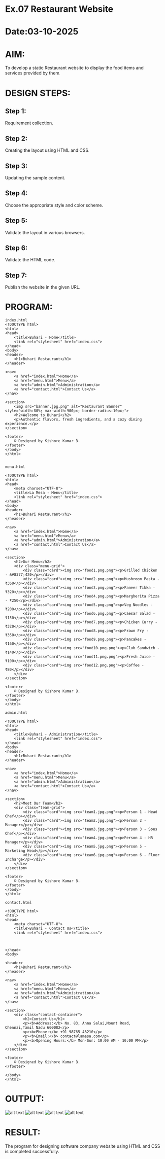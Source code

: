 # Ex.07 Restaurant Website
# Date:03-10-2025
# AIM:
To develop a static Restaurant website to display the food items and services provided by them.

# DESIGN STEPS:
## Step 1:
Requirement collection.

## Step 2:
Creating the layout using HTML and CSS.

## Step 3:
Updating the sample content.

## Step 4:
Choose the appropriate style and color scheme.

## Step 5:
Validate the layout in various browsers.

## Step 6:
Validate the HTML code.

## Step 7:
Publish the website in the given URL.

# PROGRAM:
```
index.html
<!DOCTYPE html>
<html>
<head>
    <title>Buhari - Home</title>
    <link rel="stylesheet" href="index.css">
</head>
<body>
<header>
    <h1>Buhari Restaurant</h1>
</header>

<nav>
    <a href="index.html">Home</a>
    <a href="menu.html">Menu</a>
    <a href="admin.html">Administration</a>
    <a href="contact.html">Contact Us</a>
</nav>

<section>
    <img src="banner.jpg.png" alt="Restaurant Banner" style="width:80%; max-width:900px; border-radius:10px;">
    <h2>Welcome to Buhari</h2>
    <p>Authentic flavors, fresh ingredients, and a cozy dining experience.</p>
</section>

<footer>
    © Designed by Kishore Kumar B.
</footer>
</body>
</html>
```
```

menu.html

<!DOCTYPE html>
<html>
<head>
    <meta charset="UTF-8">
    <title>La Mesa - Menu</title>
    <link rel="stylesheet" href="index.css">
</head>
<body>
<header>
    <h1>Buhari Restaurant</h1>
</header>

<nav>
    <a href="index.html">Home</a>
    <a href="menu.html">Menu</a>
    <a href="admin.html">Administration</a>
    <a href="contact.html">Contact Us</a>
</nav>

<section>
    <h2>Our Menu</h2>
    <div class="menu-grid">
        <div class="card"><img src="food1.png.png"><p>Grilled Chicken - &#8377;420</p></div>
        <div class="card"><img src="food2.png.png"><p>Mushroom Pasta - ₹360</p></div>
        <div class="card"><img src="food3.png.png"><p>Paneer Tikka - ₹320</p></div>
        <div class="card"><img src="food4.png.png"><p>Margherita Pizza - ₹250</p></div>
        <div class="card"><img src="food5.png.png"><p>Veg Noodles - ₹200</p></div>
        <div class="card"><img src="food6.png.png"><p>Caesar Salad - ₹150</p></div>
        <div class="card"><img src="food7.png.png"><p>Chicken Curry - ₹320</p></div>
        <div class="card"><img src="food8.png.png"><p>Prawn Fry - ₹350</p></div>
        <div class="card"><img src="food9.png.png"><p>Pancakes - ₹160</p></div>
        <div class="card"><img src="food10.png.png"><p>Club Sandwich - ₹140</p></div>
        <div class="card"><img src="food11.png.png"><p>Fresh Juice - ₹100</p></div>
        <div class="card"><img src="food12.png.png"><p>Coffee - ₹80</p></div>
    </div>
</section>

<footer>
    © Designed by Kishore Kumar B.
</footer>
</body>
</html>
```
```
admin.html

<!DOCTYPE html>
<html>
<head>
    <title>Buhari - Administration</title>
    <link rel="stylesheet" href="index.css">
</head>
<body>
<header>
    <h1>Buhari Restaurant</h1>
</header>

<nav>
    <a href="index.html">Home</a>
    <a href="menu.html">Menu</a>
    <a href="admin.html">Administration</a>
    <a href="contact.html">Contact Us</a>
</nav>

<section>
    <h2>Meet Our Team</h2>
    <div class="team-grid">
        <div class="card"><img src="team1.jpg.png"><p>Person 1 - Head Chef</p></div>
        <div class="card"><img src="team2.jpg.png"><p>Person 2 - Manager</p></div>
        <div class="card"><img src="team3.jpg.png"><p>Person 3 - Sous Chef</p></div>
        <div class="card"><img src="team4.jpg.png"><p>Person 4 - HR Manager</p></div>
        <div class="card"><img src="team5.jpg.png"><p>Person 5 - Marketing Head</p></div>
        <div class="card"><img src="team6.jpg.png"><p>Person 6 - Floor Incharge</p></div>
    </div>
</section>

<footer>
    © Designed by Kishore Kumar B.
</footer>
</body>
</html>
```
```
contact.html

<!DOCTYPE html>
<html>
<head>
    <meta charset="UTF-8">
    <title>Buhari - Contact Us</title>
    <link rel="stylesheet" href="index.css">
    
        
        
</head>
<body>

<header>
    <h1>Buhari Restaurant</h1>
</header>

<nav>
    <a href="index.html">Home</a>
    <a href="menu.html">Menu</a>
    <a href="admin.html">Administration</a>
    <a href="contact.html">Contact Us</a>
</nav>

<section>
    <div class="contact-container">
        <h2>Contact Us</h2>
        <p><b>Address:</b> No. 83, Anna Salai,Mount Road, Chennai,Tamil Nadu 600002</p>
        <p><b>Phone:</b> +91 98765 43210</p>
        <p><b>Email:</b> contact@lamesa.com</p>
        <p><b>Opening Hours:</b> Mon-Sun: 10:00 AM - 10:00 PM</p>
    </div>
</section>

<footer>
    © Designed by Kishore Kumar B.
</footer>

</body>
</html>
```



# OUTPUT:

![alt text](<Screenshot 2025-10-03 201748.png>)
![alt text](<Screenshot 2025-10-03 201831.png>)
![alt text](<Screenshot 2025-10-03 201847.png>)
![alt text](<Screenshot 2025-10-03 202054.png>)

# RESULT:
The program for designing software company website using HTML and CSS is completed successfully.

